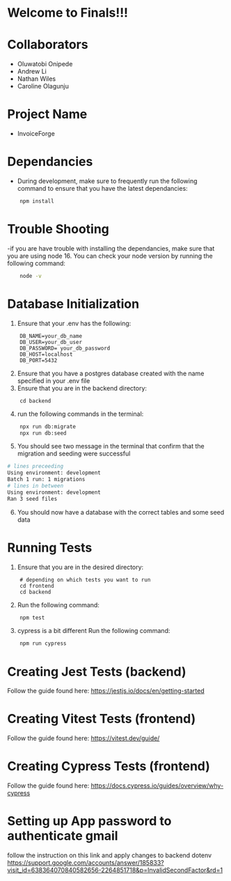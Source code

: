 # Welcome to Finals!!!

# Collaborators
  - Oluwatobi Onipede
  - Andrew Li
  - Nathan Wiles
  - Caroline Olagunju

# Project Name
  - InvoiceForge

# Dependancies
- During development, make sure to frequently run the following command to ensure that you have the latest dependancies:
```sh
    npm install
```
# Trouble Shooting
-if you are have trouble with installing the dependancies, make sure that you are using node 16.  You can check your node version by running the following command:
```sh
    node -v
```

# Database Initialization
1.  Ensure that your .env has the following:
```
    DB_NAME=your_db_name
    DB_USER=your_db_user
    DB_PASSWORD= your_db_password
    DB_HOST=localhost
    DB_PORT=5432
```
2.  Ensure that you have a postgres database created with the name specified in your .env file
3. Ensure that you are in the backend directory:
```
    cd backend
```
4. run the following commands in the terminal:
```sh
    npx run db:migrate
    npx run db:seed
```
5. You should see two message in the terminal that confirm that the migration and seeding were successful
```sh
# lines preceeding
Using environment: development
Batch 1 run: 1 migrations
# lines in between
Using environment: development
Ran 3 seed files
```
6.  You should now have a database with the correct tables and some seed data

# Running Tests
1.  Ensure that you are in the desired directory:
```
    # depending on which tests you want to run
    cd frontend
    cd backend
```
2.  Run the following command:
```sh
    npm test
```
3. cypress is a bit different Run the following command:
```sh
    npm run cypress
```

# Creating Jest Tests (backend)
Follow the guide found here: https://jestjs.io/docs/en/getting-started

# Creating Vitest Tests (frontend)

Follow the guide found here: https://vitest.dev/guide/

# Creating Cypress Tests (frontend)

Follow the guide found here: https://docs.cypress.io/guides/overview/why-cypress

# Setting up App password to authenticate gmail
follow the instruction on this link and apply changes to backend dotenv
https://support.google.com/accounts/answer/185833?visit_id=638364070840582656-2264851718&p=InvalidSecondFactor&rd=1
